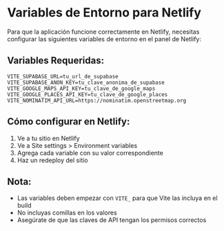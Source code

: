 # Variables de Entorno para Netlify

Para que la aplicación funcione correctamente en Netlify, necesitas configurar las siguientes variables de entorno en el panel de Netlify:

## Variables Requeridas:

```
VITE_SUPABASE_URL=tu_url_de_supabase
VITE_SUPABASE_ANON_KEY=tu_clave_anonima_de_supabase
VITE_GOOGLE_MAPS_API_KEY=tu_clave_de_google_maps
VITE_GOOGLE_PLACES_API_KEY=tu_clave_de_google_places
VITE_NOMINATIM_API_URL=https://nominatim.openstreetmap.org
```

## Cómo configurar en Netlify:

1. Ve a tu sitio en Netlify
2. Ve a Site settings > Environment variables
3. Agrega cada variable con su valor correspondiente
4. Haz un redeploy del sitio

## Nota:
- Las variables deben empezar con `VITE_` para que Vite las incluya en el build
- No incluyas comillas en los valores
- Asegúrate de que las claves de API tengan los permisos correctos

